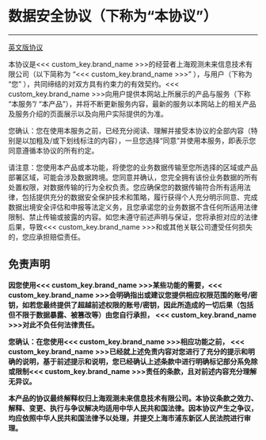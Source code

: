 # 数据安全协议（下称为“本协议”）
---

[英文版协议](security-en.md)

本协议是<<< custom_key.brand_name >>>的经营者上海观测未来信息技术有限公司（以下简称为 “<<< custom_key.brand_name >>>” ），与用户（下称为 “您” ），共同缔结的对双方具有约束力的有效契约。<<< custom_key.brand_name >>>向用户提供本网站上所展示的产品与服务（下称 “本服务”/ “本产品”），并将不断更新服务内容，最新的服务以本网站上的相关产品及服务介绍的页面展示以及向用户实际提供的为准。

您确认：您在使用本服务之前，已经充分阅读、理解并接受本协议的全部内容（特别是以加粗及/或下划线标注的内容），一旦您选择“同意”并使用本服务，即表示您同意遵循本协议的所有约定。

请注意：您使用本产品或本功能，将使您的业务数据传输至您所选择的区域或产品部署区域，可能会涉及数据跨境。您同意并确认，您完全拥有该份业务数据的所有处置权限，对数据传输的行为全权负责。您应确保您的数据传输符合所有适用法律，包括提供充分的数据安全保护技术和策略，履行获得个人充分明示同意、完成数据出境安全评估和申报等法定义务，且您承诺您的业务数据不含任何所适用法律限制、禁止传输或披露的内容。如您未遵守前述声明与保证，您将承担对应的法律后果，导致<<< custom_key.brand_name >>>和或其他关联公司遭受任何损失的，您应承担赔偿责任。

## 免责声明

**因您使用<<< custom_key.brand_name >>>某些功能的需要，<<< custom_key.brand_name >>>会明确指出或建议您提供相应权限范围的账号/密钥，如若您最终提供了超越前述权限的账号/密钥，因此所造成的一切后果（包括但不限于数据暴露、被篡改等）由您自行承担， <<< custom_key.brand_name >>>对此不负任何法律责任。**

**您确认：在您使用<<< custom_key.brand_name >>>相应功能之前， <<< custom_key.brand_name >>>已经就上述免责内容对您进行了充分的提示和明确的说明，基于前述提示和说明，您已经确认上述条款中进行明确标记部分系免除或限制<<< custom_key.brand_name >>>责任的条款，且对前述内容充分理解无异议。**

**本产品的协议最终解释权归上海观测未来信息技术有限公司。本协议条款之效力、解释、变更、执行与争议解决均适用中华人民共和国法律。因本协议产生之争议，均应依照中华人民共和国法律予以处理，并提交上海市浦东新区人民法院进行审理。**